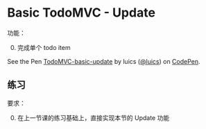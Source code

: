 # Basic TodoMVC - Update

功能：

0. 完成单个 todo item

<p data-height="600" data-theme-id="0" data-slug-hash="grZLdP" data-default-tab="js,result" data-user="luics" data-embed-version="2" class="codepen">See the Pen <a href="http://codepen.io/luics/pen/grZLdP/">TodoMVC-basic-update</a> by luics (<a href="http://codepen.io/luics">@luics</a>) on <a href="http://codepen.io">CodePen</a>.</p>
<script async src="//assets.codepen.io/assets/embed/ei.js"></script>

## 练习

要求：

0. 在上一节课的练习基础上，直接实现本节的 Update 功能